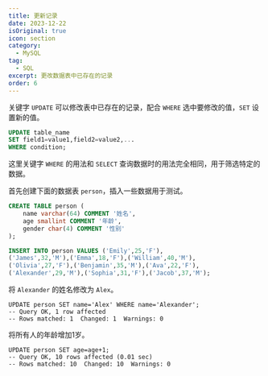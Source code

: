 ```yaml
---
title: 更新记录
date: 2023-12-22
isOriginal: true
icon: section
category:
  - MySQL
tag:
  - SQL
excerpt: 更改数据表中已存在的记录
order: 6
---
```


关键字 `UPDATE` 可以修改表中已存在的记录，配合 `WHERE` 选中要修改的值，`SET` 设置新的值。

~~~sql
UPDATE table_name
SET field1=value1,field2=value2,...
WHERE condition;
~~~

这里关键字 `WHERE` 的用法和 `SELECT` 查询数据时的用法完全相同，用于筛选特定的数据。

首先创建下面的数据表 `person`，插入一些数据用于测试。

~~~sql
CREATE TABLE person (
    name varchar(64) COMMENT '姓名',
    age smallint COMMENT '年龄',
    gender char(4) COMMENT '性别'
);
~~~

~~~sql
INSERT INTO person VALUES ('Emily',25,'F'),
('James',32,'M'),('Emma',18,'F'),('William',40,'M'),
('Olivia',27,'F'),('Benjamin',35,'M'),('Ava',22,'F'),
('Alexander',29,'M'),('Sophia',31,'F'),('Jacob',37,'M');
~~~

将 `Alexander` 的姓名修改为 `Alex`。

~~~sql:no-line-numbers
UPDATE person SET name='Alex' WHERE name='Alexander';
-- Query OK, 1 row affected
-- Rows matched: 1  Changed: 1  Warnings: 0
~~~

将所有人的年龄增加1岁。

~~~sql:no-line-numbers
UPDATE person SET age=age+1;
-- Query OK, 10 rows affected (0.01 sec)
-- Rows matched: 10  Changed: 10  Warnings: 0
~~~
